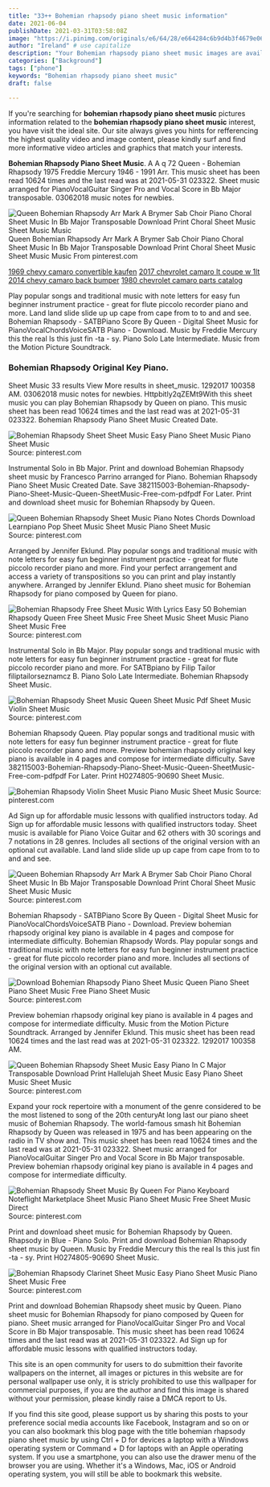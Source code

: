 ```yaml
---
title: "33++ Bohemian rhapsody piano sheet music information"
date: 2021-06-04
publishDate: 2021-03-31T03:58:08Z
image: "https://i.pinimg.com/originals/e6/64/28/e664284c6b9d4b3f4679e0668676700e.png"
author: "Ireland" # use capitalize
description: "Your Bohemian rhapsody piano sheet music images are available. Bohemian rhapsody piano sheet music are a topic that is being searched for and liked by netizens now. You can Get the Bohemian rhapsody piano sheet music files here. Get all royalty-free vectors."
categories: ["Background"]
tags: ["phone"]
keywords: "Bohemian rhapsody piano sheet music"
draft: false

---
```


If you're searching for **bohemian rhapsody piano sheet music** pictures information related to the **bohemian rhapsody piano sheet music** interest, you have visit the ideal  site.  Our site always  gives you  hints  for refferencing  the highest  quality video and image  content, please kindly surf and find more informative video articles and graphics  that match your interests.

**Bohemian Rhapsody Piano Sheet Music**. A A q 72 Queen - Bohemian Rhapsody 1975 Freddie Mercury 1946 - 1991 Arr. This music sheet has been read 10624 times and the last read was at 2021-05-31 023322. Sheet music arranged for PianoVocalGuitar Singer Pro and Vocal Score in Bb Major transposable. 03062018 music notes for newbies.

![Queen Bohemian Rhapsody Arr Mark A Brymer Sab Choir Piano Choral Sheet Music In Bb Major Transposable Download Print Choral Sheet Music Sheet Music Music](https://i.pinimg.com/originals/cd/ab/5a/cdab5a8996f6184e1aed4dfc976b5cdb.gif "Queen Bohemian Rhapsody Arr Mark A Brymer Sab Choir Piano Choral Sheet Music In Bb Major Transposable Download Print Choral Sheet Music Sheet Music Music")
Queen Bohemian Rhapsody Arr Mark A Brymer Sab Choir Piano Choral Sheet Music In Bb Major Transposable Download Print Choral Sheet Music Sheet Music Music From pinterest.com

[1969 chevy camaro convertible kaufen](/1969-chevy-camaro-convertible-kaufen/)
[2017 chevrolet camaro lt coupe w 1lt](/2017-chevrolet-camaro-lt-coupe-w-1lt/)
[2014 chevy camaro back bumper](/2014-chevy-camaro-back-bumper/)
[1980 chevrolet camaro parts catalog](/1980-chevrolet-camaro-parts-catalog/)

Play popular songs and traditional music with note letters for easy fun beginner instrument practice - great for flute piccolo recorder piano and more. Land land slide slide up up cape from cape from to to and and see. Bohemian Rhapsody - SATBPiano Score By Queen - Digital Sheet Music for PianoVocalChordsVoiceSATB Piano - Download. Music by Freddie Mercury this the real Is this just fin -ta - sy. Piano Solo Late Intermediate. Music from the Motion Picture Soundtrack.

### Bohemian Rhapsody Original Key Piano.

Sheet Music 33 results View More results in sheet_music. 1292017 100358 AM. 03062018 music notes for newbies. Httpbitly2qZEMt9With this sheet music you can play Bohemian Rhapsody by Queen on piano. This music sheet has been read 10624 times and the last read was at 2021-05-31 023322. Bohemian Rhapsody Piano Sheet Music Created Date.


![Bohemian Rhapsody Sheet Sheet Music Easy Piano Sheet Music Piano Sheet Music](https://i.pinimg.com/originals/e0/1c/6d/e01c6d67593bf4d00ebf1f4a3cf99344.png "Bohemian Rhapsody Sheet Sheet Music Easy Piano Sheet Music Piano Sheet Music")
Source: pinterest.com

Instrumental Solo in Bb Major. Print and download Bohemian Rhapsody sheet music by Francesco Parrino arranged for Piano. Bohemian Rhapsody Piano Sheet Music Created Date. Save 382115003-Bohemian-Rhapsody-Piano-Sheet-Music-Queen-SheetMusic-Free-com-pdfpdf For Later. Print and download sheet music for Bohemian Rhapsody by Queen.

![Queen Bohemian Rhapsody Sheet Music Piano Notes Chords Download Learnpiano Pop Sheet Music Sheet Music Piano Sheet Music](https://i.pinimg.com/originals/bf/9b/48/bf9b481ea06bc3b1f2cba55af3de8758.png "Queen Bohemian Rhapsody Sheet Music Piano Notes Chords Download Learnpiano Pop Sheet Music Sheet Music Piano Sheet Music")
Source: pinterest.com

Arranged by Jennifer Eklund. Play popular songs and traditional music with note letters for easy fun beginner instrument practice - great for flute piccolo recorder piano and more. Find your perfect arrangement and access a variety of transpositions so you can print and play instantly anywhere. Arranged by Jennifer Eklund. Piano sheet music for Bohemian Rhapsody for piano composed by Queen for piano.

![Bohemian Rhapsody Free Sheet Music With Lyrics Easy 50 Bohemian Rhapsody Queen Free Sheet Music Free Sheet Music Sheet Music Piano Sheet Music Free](https://i.pinimg.com/564x/81/bd/62/81bd622e52b62abe70abc6ae3f3dd7c6.jpg "Bohemian Rhapsody Free Sheet Music With Lyrics Easy 50 Bohemian Rhapsody Queen Free Sheet Music Free Sheet Music Sheet Music Piano Sheet Music Free")
Source: pinterest.com

Instrumental Solo in Bb Major. Play popular songs and traditional music with note letters for easy fun beginner instrument practice - great for flute piccolo recorder piano and more. For SATBpiano by Filip Tailor filiptailorseznamcz B. Piano Solo Late Intermediate. Bohemian Rhapsody Sheet Music.

![Bohemian Rhapsody Sheet Music Queen Sheet Music Pdf Sheet Music Violin Sheet Music](https://i.pinimg.com/originals/ce/66/d8/ce66d891661bf7117bb47605223cfddc.jpg "Bohemian Rhapsody Sheet Music Queen Sheet Music Pdf Sheet Music Violin Sheet Music")
Source: pinterest.com

Bohemian Rhapsody Queen. Play popular songs and traditional music with note letters for easy fun beginner instrument practice - great for flute piccolo recorder piano and more. Preview bohemian rhapsody original key piano is available in 4 pages and compose for intermediate difficulty. Save 382115003-Bohemian-Rhapsody-Piano-Sheet-Music-Queen-SheetMusic-Free-com-pdfpdf For Later. Print H0274805-90690 Sheet Music.

![Bohemian Rhapsody Violin Sheet Music Piano Music Sheet Music](https://i.pinimg.com/originals/bd/9f/da/bd9fda1336300b55afd5bb57ea2a6522.png "Bohemian Rhapsody Violin Sheet Music Piano Music Sheet Music")
Source: pinterest.com

Ad Sign up for affordable music lessons with qualified instructors today. Ad Sign up for affordable music lessons with qualified instructors today. Sheet music is available for Piano Voice Guitar and 62 others with 30 scorings and 7 notations in 28 genres. Includes all sections of the original version with an optional cut available. Land land slide slide up up cape from cape from to to and and see.

![Queen Bohemian Rhapsody Arr Mark A Brymer Sab Choir Piano Choral Sheet Music In Bb Major Transposable Download Print Choral Sheet Music Sheet Music Music](https://i.pinimg.com/originals/cd/ab/5a/cdab5a8996f6184e1aed4dfc976b5cdb.gif "Queen Bohemian Rhapsody Arr Mark A Brymer Sab Choir Piano Choral Sheet Music In Bb Major Transposable Download Print Choral Sheet Music Sheet Music Music")
Source: pinterest.com

Bohemian Rhapsody - SATBPiano Score By Queen - Digital Sheet Music for PianoVocalChordsVoiceSATB Piano - Download. Preview bohemian rhapsody original key piano is available in 4 pages and compose for intermediate difficulty. Bohemian Rhapsody Words. Play popular songs and traditional music with note letters for easy fun beginner instrument practice - great for flute piccolo recorder piano and more. Includes all sections of the original version with an optional cut available.

![Download Bohemian Rhapsody Piano Sheet Music Queen Piano Sheet Piano Sheet Music Free Piano Sheet Music](https://i.pinimg.com/originals/3a/d5/39/3ad539bca13e0446cadc34049826953d.png "Download Bohemian Rhapsody Piano Sheet Music Queen Piano Sheet Piano Sheet Music Free Piano Sheet Music")
Source: pinterest.com

Preview bohemian rhapsody original key piano is available in 4 pages and compose for intermediate difficulty. Music from the Motion Picture Soundtrack. Arranged by Jennifer Eklund. This music sheet has been read 10624 times and the last read was at 2021-05-31 023322. 1292017 100358 AM.

![Queen Bohemian Rhapsody Sheet Music Easy Piano In C Major Transposable Download Print Hallelujah Sheet Music Easy Piano Sheet Music Sheet Music](https://i.pinimg.com/originals/68/f8/9f/68f89f8f1e0828074c0a10f8d639d8d2.gif "Queen Bohemian Rhapsody Sheet Music Easy Piano In C Major Transposable Download Print Hallelujah Sheet Music Easy Piano Sheet Music Sheet Music")
Source: pinterest.com

Expand your rock repertoire with a monument of the genre considered to be the most listened to song of the 20th centuryAt long last our piano sheet music of Bohemian Rhapsody. The world-famous smash hit Bohemian Rhapsody by Queen was released in 1975 and has been appearing on the radio in TV show and. This music sheet has been read 10624 times and the last read was at 2021-05-31 023322. Sheet music arranged for PianoVocalGuitar Singer Pro and Vocal Score in Bb Major transposable. Preview bohemian rhapsody original key piano is available in 4 pages and compose for intermediate difficulty.

![Bohemian Rhapsody Sheet Music By Queen For Piano Keyboard Noteflight Marketplace Sheet Music Piano Sheet Music Free Sheet Music Direct](https://i.pinimg.com/originals/27/46/20/274620f29996017496dadb208093df42.png "Bohemian Rhapsody Sheet Music By Queen For Piano Keyboard Noteflight Marketplace Sheet Music Piano Sheet Music Free Sheet Music Direct")
Source: pinterest.com

Print and download sheet music for Bohemian Rhapsody by Queen. Rhapsody in Blue - Piano Solo. Print and download Bohemian Rhapsody sheet music by Queen. Music by Freddie Mercury this the real Is this just fin -ta - sy. Print H0274805-90690 Sheet Music.

![Bohemian Rhapsody Clarinet Sheet Music Easy Piano Sheet Music Piano Sheet Music Free](https://i.pinimg.com/originals/e6/64/28/e664284c6b9d4b3f4679e0668676700e.png "Bohemian Rhapsody Clarinet Sheet Music Easy Piano Sheet Music Piano Sheet Music Free")
Source: pinterest.com

Print and download Bohemian Rhapsody sheet music by Queen. Piano sheet music for Bohemian Rhapsody for piano composed by Queen for piano. Sheet music arranged for PianoVocalGuitar Singer Pro and Vocal Score in Bb Major transposable. This music sheet has been read 10624 times and the last read was at 2021-05-31 023322. Ad Sign up for affordable music lessons with qualified instructors today.

This site is an open community for users to do submittion their favorite wallpapers on the internet, all images or pictures in this website are for personal wallpaper use only, it is stricly prohibited to use this wallpaper for commercial purposes, if you are the author and find this image is shared without your permission, please kindly raise a DMCA report to Us.

If you find this site good, please support us by sharing this posts to your preference social media accounts like Facebook, Instagram and so on or you can also bookmark this blog page with the title bohemian rhapsody piano sheet music by using Ctrl + D for devices a laptop with a Windows operating system or Command + D for laptops with an Apple operating system. If you use a smartphone, you can also use the drawer menu of the browser you are using. Whether it's a Windows, Mac, iOS or Android operating system, you will still be able to bookmark this website.
